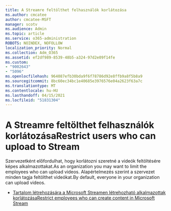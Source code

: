 ```yaml
---
title: A Streamre feltölthet felhasználók korlátozása
ms.author: cmcatee
author: cmcatee-MSFT
manager: scotv
ms.audience: Admin
ms.topic: article
ms.service: o365-administration
ROBOTS: NOINDEX, NOFOLLOW
localization_priority: Normal
ms.collection: Adm_O365
ms.assetid: ef2df989-8539-48b5-a324-97d2e09f14fe
ms.custom:
- "9002643"
- "5096"
ms.openlocfilehash: 964087efb30bda9f6f78786d92e8ffb9a8f5b8a9
ms.sourcegitcommit: 8bc60ec34bc1e40685e3976576e04a2623f63a7c
ms.translationtype: MT
ms.contentlocale: hu-HU
ms.lasthandoff: 04/15/2021
ms.locfileid: "51831304"
---
```

# <a name="restrict-users-who-can-upload-to-stream"></a><span data-ttu-id="197e5-102">A Streamre feltölthet felhasználók korlátozása</span><span class="sxs-lookup"><span data-stu-id="197e5-102">Restrict users who can upload to Stream</span></span>

<span data-ttu-id="197e5-103">Szervezetként előfordulhat, hogy korlátozni szeretné a videók feltöltésére képes alkalmazottakat.</span><span class="sxs-lookup"><span data-stu-id="197e5-103">As an organization you may want to limit the employees who can upload videos.</span></span> <span data-ttu-id="197e5-104">Alapértelmezés szerint a szervezet minden tagja feltölthet videókat.</span><span class="sxs-lookup"><span data-stu-id="197e5-104">By default, everyone in your organization can upload videos.</span></span>

- [<span data-ttu-id="197e5-105">Tartalom létrehozására a Microsoft Streamen létrehozható alkalmazottak korlátozása</span><span class="sxs-lookup"><span data-stu-id="197e5-105">Restrict employees who can create content in Microsoft Stream</span></span>](https://docs.microsoft.com/stream/restrict-uploaders)
